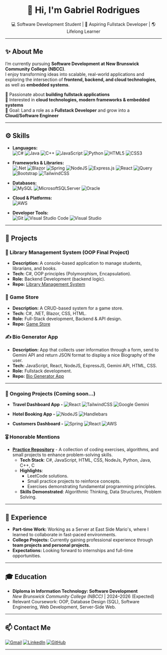 <h1 align="center">👋 Hi, I'm Gabriel Rodrigues</h1>

<p align="center">
💻 Software Development Student | 🚀 Aspiring Fullstack Developer | 🌎 Lifelong Learner
</p>

---

## ✨ About Me
I’m currently pursuing **Software Development at New Brunswick Community College (NBCC)**.  
I enjoy transforming ideas into scalable, real-world applications and exploring the intersection of **frontend, backend, and cloud technologies**, as well as **embedded systems**.  

🔹 Passionate about **building fullstack applications**  
🔹 Interested in **cloud technologies, modern frameworks & embedded systems**  
🔹 Goal: Land a role as a **Fullstack Developer** and grow into a **Cloud/Software Engineer**  

---

## ⚙️ Skills

- **Languages:**  
  ![C#](https://img.shields.io/badge/c%23-%23239120.svg?style=for-the-badge&logo=csharp&logoColor=white)
  ![Java](https://img.shields.io/badge/java-%23ED8B00.svg?style=for-the-badge&logo=openjdk&logoColor=white)
  ![C++](https://img.shields.io/badge/c++-%2300599C.svg?style=for-the-badge&logo=c%2B%2B&logoColor=white)
  ![JavaScript](https://img.shields.io/badge/javascript-%23323330.svg?style=for-the-badge&logo=javascript&logoColor=%23F7DF1E)
  ![Python](https://img.shields.io/badge/python-3670A0?style=for-the-badge&logo=python&logoColor=ffdd54)
  ![HTML5](https://img.shields.io/badge/html5-%23E34F26.svg?style=for-the-badge&logo=html5&logoColor=white)
  ![CSS3](https://img.shields.io/badge/css3-%231572B6.svg?style=for-the-badge&logo=css3&logoColor=white)

- **Frameworks & Libraries:**  
  ![.Net](https://img.shields.io/badge/.NET-5C2D91?style=for-the-badge&logo=.net&logoColor=white)
  ![Blazor](https://img.shields.io/badge/blazor-%235C2D91.svg?style=for-the-badge&logo=blazor&logoColor=white)
  ![Spring](https://img.shields.io/badge/spring-%236DB33F.svg?style=for-the-badge&logo=spring&logoColor=white)
  ![NodeJS](https://img.shields.io/badge/node.js-6DA55F?style=for-the-badge&logo=node.js&logoColor=white)
  ![Express.js](https://img.shields.io/badge/express.js-%23404d59.svg?style=for-the-badge&logo=express&logoColor=%2361DAFB)
  ![React](https://img.shields.io/badge/react-%2320232a.svg?style=for-the-badge&logo=react&logoColor=%2361DAFB)
  ![jQuery](https://img.shields.io/badge/jquery-%230769AD.svg?style=for-the-badge&logo=jquery&logoColor=white)
  ![Bootstrap](https://img.shields.io/badge/bootstrap-%238511FA.svg?style=for-the-badge&logo=bootstrap&logoColor=white)
  ![TailwindCSS](https://img.shields.io/badge/tailwindcss-%2338B2AC.svg?style=for-the-badge&logo=tailwind-css&logoColor=white)

- **Databases:**  
  ![MySQL](https://img.shields.io/badge/mysql-4479A1.svg?style=for-the-badge&logo=mysql&logoColor=white)
  ![MicrosoftSQLServer](https://img.shields.io/badge/Microsoft%20SQL%20Server-CC2927?style=for-the-badge&logo=microsoft%20sql%20server&logoColor=white)
  ![Oracle](https://img.shields.io/badge/Oracle-F80000?style=for-the-badge&logo=oracle&logoColor=white)

- **Cloud & Platforms:**  
  ![AWS](https://img.shields.io/badge/AWS-%23FF9900.svg?style=for-the-badge&logo=amazon-aws&logoColor=white)

- **Developer Tools:**  
  ![Git](https://img.shields.io/badge/git-%23F05033.svg?style=for-the-badge&logo=git&logoColor=white)
  ![Visual Studio Code](https://img.shields.io/badge/Visual%20Studio%20Code-0078d7.svg?style=for-the-badge&logo=visual-studio-code&logoColor=white)
  ![Visual Studio](https://img.shields.io/badge/Visual%20Studio-5C2D91.svg?style=for-the-badge&logo=visual-studio&logoColor=white)

---

## 📂 Projects

### 📘 Library Management System (OOP Final Project)  
- **Description:** A console-based application to manage students, librarians, and books.  
- **Tech:** C#, OOP principles (Polymorphism, Encapsulation).  
- **Role:** Backend Development (backend logic).  
- **Repo:** [Library Management System](https://github.com/Gabriel-MRodrigues/Library-Management-System)  

### 🏨 Game Store  
- **Description:** A CRUD-based system for a game store.  
- **Tech:** C#, .NET, Blazor, CSS, HTML.  
- **Role:** Full-Stack development, Backend & API design.  
- **Repo:** [Game Store](https://github.com/Gabriel-MRodrigues/GameStore)  

### ✍️ Bio Generator App  
- **Description:** App that collects user information through a form, send to Gemini API and return JSON format to display a nice Biography of the user.  
- **Tech:** JavaScript, React, NodeJS, ExpressJS, Gemini API, HTML, CSS.  
- **Role:** Fullstack development.  
- **Repo:** [Bio Generator App](https://github.com/Gabriel-MRodrigues/Bio-Generator-App)
---
### 🔁 Ongoing Projects (Coming soon...)
 - **Travel Dashboard App -**
   ![React](https://img.shields.io/badge/react-%2320232a.svg?style=for-the-badge&logo=react&logoColor=%2361DAFB)
   ![TailwindCSS](https://img.shields.io/badge/tailwindcss-%2338B2AC.svg?style=for-the-badge&logo=tailwind-css&logoColor=white)
   ![Google Gemini](https://img.shields.io/badge/google%20gemini-8E75B2?style=for-the-badge&logo=google%20gemini&logoColor=white)
   
 - **Hotel Booking App -**
   ![NodeJS](https://img.shields.io/badge/node.js-6DA55F?style=for-the-badge&logo=node.js&logoColor=white)
   ![Handlebars](https://img.shields.io/badge/Handlebars-%23000000?style=for-the-badge&logo=Handlebars.js&logoColor=white)
   
 - **Customers Dashboard -**
   ![Spring](https://img.shields.io/badge/spring-%236DB33F.svg?style=for-the-badge&logo=spring&logoColor=white)
   ![React](https://img.shields.io/badge/react-%2320232a.svg?style=for-the-badge&logo=react&logoColor=%2361DAFB)
   ![AWS](https://img.shields.io/badge/AWS-%23FF9900.svg?style=for-the-badge&logo=amazon-aws&logoColor=white)

### 🎖️ Honorable Mentions
- [**Practice Repository**](https://github.com/Gabriel-MRodrigues/Practice) - A collection of coding exercises, algorithms, and small projects to enhance problem-solving skills.
  - **Tech Stack**: C#, JavaScript, HTML, CSS, NodeJs, Python, Java, C++, C
  - **Highlights**:
    - LeetCode solutions.
    - Small practice projects to reinforce concepts.
    - Exercises demonstrating fundamental programming principles.
  - **Skills Demonstrated**: Algorithmic Thinking, Data Structures, Problem Solving.
---

## 💼 Experience
- **Part-time Work:** Working as a Server at East Side Mario's, where I learned to collaborate in fast-paced environments.
- **College Projects:** Currently gaining professional experience through **team projects and personal projects.**
- **Expectations:** Looking forward to internships and full-time opportunities.  

---

## 🎓 Education
- **Diploma in Information Technology: Software Development**  
*New Brunswick Community College (NBCC)* | 2024–2026 (Expected)  
- Relevant Coursework: OOP, Database Design (SQL), Software Engineering, Web Development, Server-Side Web.  

---

## 📫 Contact Me
 [![Gmail](https://img.shields.io/badge/Gmail-D14836?style=for-the-badge&logo=gmail&logoColor=white)](mailto:gabrielmrodriguest@gmail.com)  [![LinkedIn](https://img.shields.io/static/v1?message=LinkedIn&logo=linkedin&label=&color=0077B5&logoColor=white&labelColor=&style=for-the-badge)](https://www.linkedin.com/in/gabriel-mendes-rodrigues/)  [![GitHub](https://img.shields.io/badge/github-%23121011.svg?style=for-the-badge&logo=github&logoColor=white)](https://github.com/Gabriel-MRodrigues)  

---
